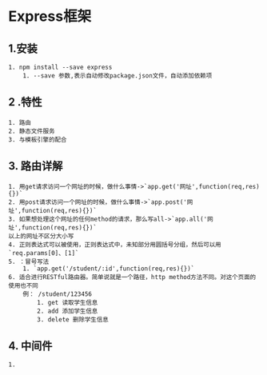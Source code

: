 # Express框架

## 1.安装
	
	1. npm install --save express
		1. --save 参数,表示自动修改package.json文件，自动添加依赖项

## 2 .特性
	
	1. 路由
	2. 静态文件服务
	3. 与模板引擎的配合

## 3. 路由详解

	1. 用get请求访问一个网址的时候，做什么事情->`app.get('网址',function(req,res){})`
	2. 用post请求访问一个网址的时候，做什么事情->`app.post('网址',function(req,res){})`
	3. 如果想处理这个网址的任何method的请求，那么写all->`app.all('网址',function(req,res){})`
	以上的网址不区分大小写
	4. 正则表达式可以被使用，正则表达式中，未知部分用圆括号分组，然后可以用`req.params[0]、[1]`
	5. ：冒号写法
		1. `app.get('/student/:id',function(req,res){})`
	6. 适合进行RESTful路由器。简单说就是一个路径，http method方法不同。对这个页面的使用也不同
		例： /student/123456
			1. get 读取学生信息
			2. add 添加学生信息
			3. delete 删除学生信息
			
## 4. 中间件

	1. 